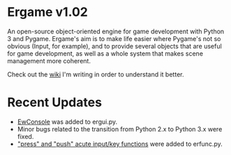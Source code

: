 Ergame v1.02
======
An open-source object-oriented engine for game development with Python 3 and Pygame. Ergame's aim is to make life easier where Pygame's not so obvious (Input, for example), and to provide several objects that are useful for game development, as well as a whole system that makes scene management more coherent.

Check out the [wiki](https://github.com/EricsonWillians/Ergame/wiki) I'm writing in order to understand it better.

Recent Updates
======

* [EwConsole](https://github.com/EricsonWillians/Ergame/blob/master/ergui.py#L1540) was added to ergui.py.
* Minor bugs related to the transition from Python 2.x to Python 3.x were fixed.
* ["press" and "push" acute input/key functions](https://github.com/EricsonWillians/Ergame/blob/master/erfunc.py#L645-L656) were added to erfunc.py.
